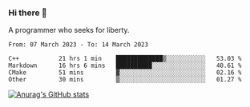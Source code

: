 ### Hi there 👋

<!--
**shejialuo/shejialuo** is a ✨ _special_ ✨ repository because its `README.md` (this file) appears on your GitHub profile.

Here are some ideas to get you started:

- 🔭 I’m currently working on ...
- 🌱 I’m currently learning ...
- 👯 I’m looking to collaborate on ...
- 🤔 I’m looking for help with ...
- 💬 Ask me about ...
- 📫 How to reach me: ...
- 😄 Pronouns: ...
- ⚡ Fun fact: ...
-->

A programmer who seeks for liberty.

<!--START_SECTION:waka-->

```text
From: 07 March 2023 - To: 14 March 2023

C++           21 hrs 1 min    █████████████▒░░░░░░░░░░░   53.03 %
Markdown      16 hrs 6 mins   ██████████░░░░░░░░░░░░░░░   40.61 %
CMake         51 mins         ▓░░░░░░░░░░░░░░░░░░░░░░░░   02.16 %
Other         30 mins         ▒░░░░░░░░░░░░░░░░░░░░░░░░   01.27 %
```

<!--END_SECTION:waka-->

[![Anurag's GitHub stats](https://github-readme-stats.vercel.app/api?username=shejialuo&show_icons=true&theme=dracula)](https://github.com/anuraghazra/github-readme-stats)
